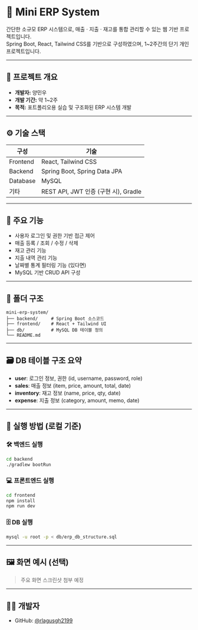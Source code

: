 # 🧾 Mini ERP System

간단한 소규모 ERP 시스템으로, 매출 · 지출 · 재고를 통합 관리할 수 있는 웹 기반 프로젝트입니다.  
Spring Boot, React, Tailwind CSS를 기반으로 구성하였으며, 1~2주간의 단기 개인 프로젝트입니다.

---

## 📌 프로젝트 개요

- **개발자:** 양민우
- **개발 기간:** 약 1~2주
- **목적:** 포트폴리오용 실습 및 구조화된 ERP 시스템 개발

---

## ⚙️ 기술 스택

| 구성 | 기술 |
|------|------|
| Frontend | React, Tailwind CSS |
| Backend | Spring Boot, Spring Data JPA |
| Database | MySQL |
| 기타 | REST API, JWT 인증 (구현 시), Gradle

---

## 🧩 주요 기능

- 사용자 로그인 및 권한 기반 접근 제어
- 매출 등록 / 조회 / 수정 / 삭제
- 재고 관리 기능
- 지출 내역 관리 기능
- 날짜별 통계 필터링 기능 (있다면)
- MySQL 기반 CRUD API 구성

---

## 📁 폴더 구조

```
mini-erp-system/
├── backend/     # Spring Boot 소스코드
├── frontend/    # React + Tailwind UI
├── db/          # MySQL DB 테이블 정의
└── README.md
```

---

## 🗃️ DB 테이블 구조 요약

- **user**: 로그인 정보, 권한 (id, username, password, role)
- **sales**: 매출 정보 (item, price, amount, total, date)
- **inventory**: 재고 정보 (name, price, qty, date)
- **expense**: 지출 정보 (category, amount, memo, date)

---

## 🚀 실행 방법 (로컬 기준)

### 🛠️ 백엔드 실행
```bash
cd backend
./gradlew bootRun
```

### 💻 프론트엔드 실행
```bash
cd frontend
npm install
npm run dev
```

### 🗄️ DB 실행
```bash
mysql -u root -p < db/erp_db_structure.sql
```

---

## 🖼️ 화면 예시 (선택)
> 주요 화면 스크린샷 첨부 예정

---

## 🙋‍♂️ 개발자
- GitHub: [@rlagusgh2199](https://github.com/rlagusgh2199)